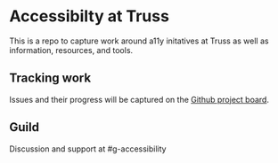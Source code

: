 # Accessibilty at Truss
This is a repo to capture work around a11y initatives at Truss as well as information, resources, and tools.

## Tracking work
Issues and their progress will be captured on the [Github project board](https://github.com/trussworks/accessibility/projects/1).

## Guild
Discussion and support at #g-accessibility
